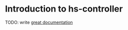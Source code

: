 # Introduction to hs-controller

TODO: write [great documentation](http://jacobian.org/writing/what-to-write/)

